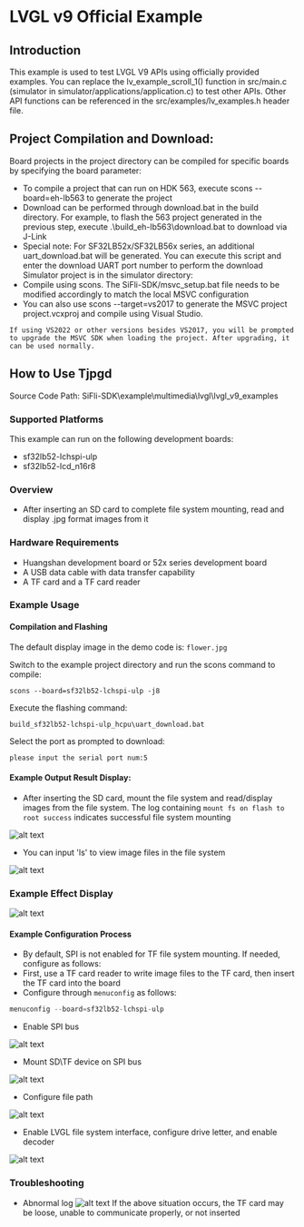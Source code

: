 # LVGL v9 Official Example

## Introduction
This example is used to test LVGL V9 APIs using officially provided examples.
You can replace the lv_example_scroll_1() function in src/main.c (simulator in simulator/applications/application.c) to test other APIs.
Other API functions can be referenced in the src/examples/lv_examples.h header file.

## Project Compilation and Download:
Board projects in the project directory can be compiled for specific boards by specifying the board parameter:
- To compile a project that can run on HDK 563, execute scons --board=eh-lb563 to generate the project
- Download can be performed through download.bat in the build directory. For example, to flash the 563 project generated in the previous step, execute .\build_eh-lb563\download.bat to download via J-Link
- Special note: For SF32LB52x/SF32LB56x series, an additional uart_download.bat will be generated. You can execute this script and enter the download UART port number to perform the download
Simulator project is in the simulator directory:
- Compile using scons. The SiFli-SDK/msvc_setup.bat file needs to be modified accordingly to match the local MSVC configuration
- You can also use scons --target=vs2017 to generate the MSVC project project.vcxproj and compile using Visual Studio.

```{note}
If using VS2022 or other versions besides VS2017, you will be prompted to upgrade the MSVC SDK when loading the project. After upgrading, it can be used normally.
```

## How to Use Tjpgd
Source Code Path: SiFli-SDK\example\multimedia\lvgl\lvgl_v9_examples

### Supported Platforms
This example can run on the following development boards:
* sf32lb52-lchspi-ulp
* sf32lb52-lcd_n16r8


### Overview
* After inserting an SD card to complete file system mounting, read and display .jpg format images from it

### Hardware Requirements
* Huangshan development board or 52x series development board
* A USB data cable with data transfer capability
* A TF card and a TF card reader

### Example Usage

#### Compilation and Flashing
The default display image in the demo code is: ``` flower.jpg ```

Switch to the example project directory and run the scons command to compile:

```
scons --board=sf32lb52-lchspi-ulp -j8
```

Execute the flashing command:
```
build_sf32lb52-lchspi-ulp_hcpu\uart_download.bat
```

Select the port as prompted to download:

```none
please input the serial port num:5
```

#### Example Output Result Display:
* After inserting the SD card, mount the file system and read/display images from the file system. The log containing `mount fs on flash to root success` indicates successful file system mounting

![alt text](assets/log1.png)

* You can input 'ls' to view image files in the file system

![alt text](assets/log2.png)

### Example Effect Display
![alt text](assets/demo.jpg)

#### Example Configuration Process
* By default, SPI is not enabled for TF file system mounting. If needed, configure as follows:
* First, use a TF card reader to write image files to the TF card, then insert the TF card into the board
* Configure through `menuconfig` as follows:
``` c
menuconfig --board=sf32lb52-lchspi-ulp
```
* Enable SPI bus

![alt text](assets/V9_SPI.png)

* Mount SD\TF device on SPI bus

![alt text](assets/V9_tf.png)

* Configure file path

![alt text](assets/V9_elm.png)

* Enable LVGL file system interface, configure drive letter, and enable decoder

![alt text](assets/V9_posix.png)

### Troubleshooting
* Abnormal log
![alt text](assets/log3.png)
If the above situation occurs, the TF card may be loose, unable to communicate properly, or not inserted